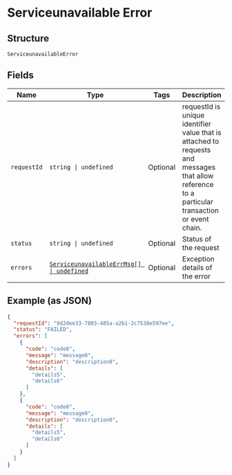 
# Serviceunavailable Error

## Structure

`ServiceunavailableError`

## Fields

| Name | Type | Tags | Description |
|  --- | --- | --- | --- |
| `requestId` | `string \| undefined` | Optional | requestId is unique identifier value that is attached to requests and messages that allow reference to a particular transaction or event chain. |
| `status` | `string \| undefined` | Optional | Status of the request |
| `errors` | [`ServiceunavailableErrMsg[] \| undefined`](../../doc/models/serviceunavailable-err-msg.md) | Optional | Exception details of the error |

## Example (as JSON)

```json
{
  "requestId": "9d2dee33-7803-485a-a2b1-2c7538e597ee",
  "status": "FAILED",
  "errors": [
    {
      "code": "code8",
      "message": "message0",
      "description": "description0",
      "details": [
        "details5",
        "details6"
      ]
    },
    {
      "code": "code8",
      "message": "message0",
      "description": "description0",
      "details": [
        "details5",
        "details6"
      ]
    }
  ]
}
```

